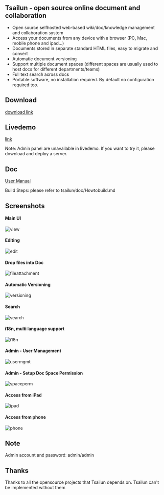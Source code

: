 ## Tsailun - open source online document and collaboration

- Open source selfhosted web-based wiki/doc/knowledge management and collaboration system
- Access your documents from any device with a browser (PC, Mac, mobile phone and ipad...)
- Documents stored in separate standard HTML files, easy to migrate and convert
- Automatic document versioning
- Support multiple document spaces (different spaces are usually used to host docs for different departments/teams)
- Full text search across docs
- Portable software, no installation required. By default no configuration required too.

## Download
[download link](https://github.com/lisupeng/tsailunreleases)

## Livedemo
[link](http://tsailun.com.cn/demo)

Note: Admin panel are unavailable in livedemo.
If you want to try it, please download and deploy a server.

## Doc

[User Manual](http://tsailun.com.cn/spaces/doc/pages/Getting_Started/Launch?op=view)

Build Steps: please refer to tsailun/doc/Howtobuild.md

## Screenshots
 
#### Main UI
![view](https://user-images.githubusercontent.com/97643149/154651761-0873d01e-5cf3-45ae-8860-3198195981e6.jpg)

#### Editing
![edit](https://user-images.githubusercontent.com/97643149/154651941-ca750eb4-8e6e-4763-a888-53f1eea15ac9.jpg)

#### Drop files into Doc
![fileattachment](https://user-images.githubusercontent.com/97643149/155712235-0762bfd9-0a9c-4e8a-92e5-2f5039102c06.png)

#### Automatic Versioning
![versioning](https://user-images.githubusercontent.com/97643149/154652101-fbbb0080-2b1e-4d91-b682-b6ca9911d1db.jpg)

#### Search
![search](https://user-images.githubusercontent.com/97643149/154652156-69d8df1b-cc86-492e-b92c-7ede69605ff6.jpg)

#### i18n, multi language support
![i18n](https://user-images.githubusercontent.com/97643149/154652191-51b3f12a-c0c0-430a-bd14-996faf4eb5fb.jpg)
 
#### Admin - User Management
![usermgmt](https://user-images.githubusercontent.com/97643149/154652353-96523317-06f3-46c0-9aa4-4b4a77f885cd.jpg)

#### Admin - Setup Doc Space Permission
![spaceperm](https://user-images.githubusercontent.com/97643149/154652512-bef5a086-ec97-4a1b-ac0c-433ee52fcbcc.jpg)

#### Access from iPad
![ipad](https://user-images.githubusercontent.com/97643149/154877668-ecb257d9-f1ff-4457-b577-878a9a15f25d.png)

#### Access from phone
![phone](https://user-images.githubusercontent.com/97643149/154686394-491d1031-184a-44ab-a7f2-29d9405a5839.gif)



## Note
Admin account and password: admin/admin

## Thanks
Thanks to all the opensource projects that Tsailun depends on.
Tsailun can't be implemented without them.

